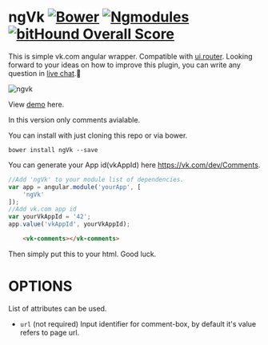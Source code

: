 # ngVk [![Bower](https://img.shields.io/badge/bower-MIT-blue.svg)](http://bower.io) [![Ngmodules](https://img.shields.io/badge/ngmodules-package-red.svg)](http://ngmodules.org/modules/ngVk) [![bitHound Overall Score](https://www.bithound.io/github/shekspir55/ngVk/badges/score.svg)](https://www.bithound.io/github/shekspir55/ngVk)

This is simple vk.com angular wrapper. Compatible with [ui.router](https://github.com/angular-ui/ui-router). Looking forward to your ideas on how to improve this plugin, you can write any question in [live chat](https://gitter.im/shekspir55/ngVk ).:penguin:

![ngvk](https://cloud.githubusercontent.com/assets/8617379/13033413/6de59018-d326-11e5-8415-b7d6bc69d590.png)

View [demo](http://shekspir55.github.io/ngVk/) here.

In this version only comments avialable.

You can install with just cloning this repo or via bower.

`bower install ngVk --save`

You can generate your App id(vkAppId) here https://vk.com/dev/Comments.

```js
//Add 'ngVk' to your module list of dependencies.
var app = angular.module('yourApp', [
	'ngVk'
]);
//Add vk.com app id
var yourVkAppId = '42';
app.value('vkAppId', yourVkAppId);

````

```html
    <vk-comments></vk-comments>
```
Then simply put this to your html. Good luck.

# OPTIONS
List of attributes can be used.
* `url` (not required) Input identifier for comment-box, by default it's value refers to page url.
